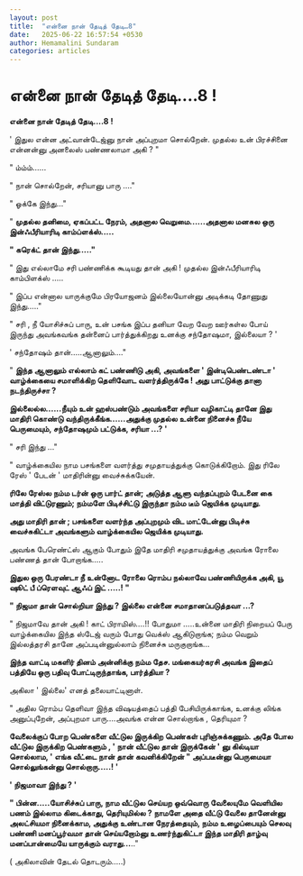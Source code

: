```yaml
---
layout: post
title:  "என்னை நான் தேடித் தேடி…8"
date:   2025-06-22 16:57:54 +0530
author: Hemamalini Sundaram
categories: articles
---
```


#  என்னை நான் தேடித் தேடி....8 ! 

**என்னை நான் தேடித் தேடி....8 !**

' இதுல என்ன அட்வான்டேஜ்னு நான் அப்புறமா சொல்றேன். முதல்ல உன் பிரச்சினை என்னன்னு அனலைஸ்
பண்ணலாமா அகி ? "

" ம்ம்ம்......

" நான் சொல்றேன், சரியானு பாரு ...."

" ஓக்கே இந்து..."

" **முதல்ல தனிமை, ஏகப்பட்ட நேரம், அதனால வெறுமை......அதனால மனசுல ஒரு
இன்ஃபீரியாரிடி காம்ப்ளக்ஸ்.....**

**" கரெக்ட் தான் இந்து....."**

" இது எல்லாமே சரி பண்ணிக்க கூடியது தான் அகி ! முதல்ல இன்ஃபீரியாரிடி காம்பிளக்ஸ்
.....

" இப்ப என்னால யாருக்குமே பிரயோஜனம் இல்லையோன்னு அடிக்கடி தோணுது இந்து....."

" சரி , நீ யோசிச்சுப் பாரு, உன் பசங்க இப்ப தனியா வேற வேற ஊர்கள்ல போய் இருந்து
அவங்கவங்க தன்னைப் பார்த்துக்கிறது உனக்கு சந்தோஷமா, இல்லையா ? '

' சந்தோஷம் தான்.....ஆனாலும்...."

" **இந்த ஆனாலும் எல்லாம் கட் பண்ணிடு அகி, அவங்களை ' இன்டிபெண்டண்டா ' வாழ்க்கையை
சமாளிக்கிற தெளிவோட வளர்த்திருக்கே ! அது பாட்டுக்கு தானா நடந்திருச்சா ?**

**இல்லைல்ல......நீயும் உன் ஹஸ்பண்டும் அவங்களை சரியா வழிகாட்டி தானே இது மாதிரி
கொண்டு வந்திருக்கீங்க......அதுக்கு முதல்ல உன்னை நினைச்சு நீயே பெருமையும், சந்தோஷமும்
பட்டுக்க, சரியா ...? '**

" சரி இந்து ..."

" வாழ்க்கையில நாம பசங்களை வளர்த்து சமுதாயத்துக்கு கொடுக்கிறோம். இது ரிலே ரேஸ் '
பேடன் ' மாதிரின்னு வைச்சுக்கயேன்.

**ரிலே ரேஸ்ல நம்ம டர்ன் ஒரு பார்ட் தான்; அடுத்த ஆளு வந்தப்புறம் பேடனை கை மாத்தி
விட்டுரணும்; நம்மளே பிடிச்சிட்டு இருந்தா நம்ம டீம் ஜெயிக்க முடியாது.**

**அது மாதிரி தான் ; பசங்களை வளர்ந்த அப்புறமும் விட மாட்டேன்னு பிடிச்சு வைச்சுகிட்டா
அவங்களும் வாழ்க்கையில ஜெயிக்க முடியாது.**

அவங்க பேரெண்ட்ஸ் ஆகும் போதும் இதே மாதிரி சமுதாயத்துக்கு அவங்க ரோலை பண்ணத் தான்
போறாங்க.....

**இதுல ஒரு பேரண்டா நீ உன்னோட ரோலை ரொம்ப நல்லாவே பண்ணியிருக்க அகி, யூ ஷூட் பீ
ப்ரெளவுட் ஆஃப் இட் .....! "**

**" நிஜமா தான் சொல்றியா இந்து ? இல்லை என்னை சமாதானப்படுத்தவா ...?**

" நிஜமாவே தான் அகி ! காட் பிராமிஸ்....!! போதுமா .....உன்னை மாதிரி நிறையப்
பேரு வாழ்க்கையில இந்த ஸ்டேஜ் வரும் போது வெக்ஸ் ஆகிடுறாங்க; நம்ம வெறும் இல்லத்தரசி
தானே அப்படின்னுல்லாம் நினைச்சு மருகுறாங்க...

**இந்த வாட்டி மகளிர் தினம் அன்னிக்கு நம்ம தேச. மங்கையர்கரசி அவங்க இதைப் பத்தியே ஒரு
பதிவு போட்டிருந்தாங்க, பார்த்தியா ?**

அகிலா ' இல்லை' எனத் தலையாட்டினாள்.

" அதில ரொம்ப தெளிவா இந்த விஷயத்தைப் பத்தி பேசியிருக்காங்க, உனக்கு லிங்க
அனுப்புறேன், அப்புறமா பாரு....அவங்க என்ன சொல்றாங்க , தெரியுமா ?

**வேலைக்குப் போற பெண்களை வீட்டுல இருக்கிற பெண்கள் புரிஞ்சுக்கணும். அதே போல வீட்டுல
இருக்கிற பெண்களும் , ' நான் வீட்டுல தான் இருக்கேன் ' னு கில்டியா சொல்லாம, ' எங்க
வீட்டை நான் தான் கவனிக்கிறேன் " அப்படீன்னு பெருமையா சொல்லுங்கன்னு சொல்றாரு.....! '**

**' நிஜமாவா இந்து ? '**

**" பின்ன.....யோசிச்சுப் பாரு, நாம வீட்டுல செய்யற ஒவ்வொரு வேலையுமே வெளியில பணம்
இல்லாம கிடைக்காது, தெரியுமில்ல ? நாமளே அதை வீட்டு வேலை தானேன்னு அலட்சியமா
நினைக்காம, அதுக்கு உண்டான நேரத்தையும், நம்ம உழைப்பையும் செலவு பண்ணி மனப்பூர்வமா தான்
செய்யறோம்னு உணர்ந்துகிட்டா இந்த மாதிரி தாழ்வு மனப்பான்மையே யாருக்கும் வராது...**.."

( அகிலாவின் தேடல் தொடரும்.....)
